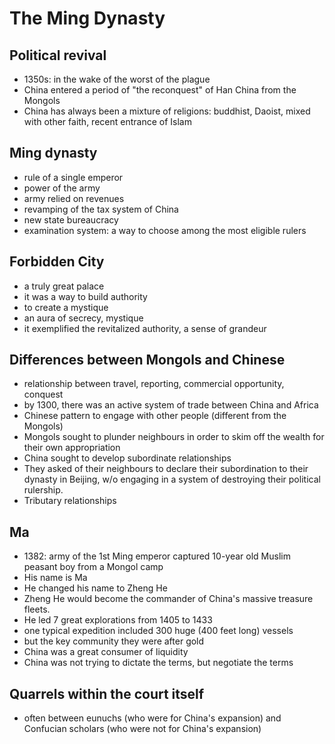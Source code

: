 # The Ming Dynasty

## Political revival
* 1350s: in the wake of the worst of the plague
* China entered a period of "the reconquest" of Han China from the Mongols
* China has always been a mixture of religions: buddhist, Daoist, mixed with other faith, recent entrance of Islam

## Ming dynasty
* rule of a single emperor
* power of the army
* army relied on revenues
* revamping of the tax system of China
* new state bureaucracy
* examination system: a way to choose among the most eligible rulers

## Forbidden City
* a truly great palace
* it was a way to build authority
* to create a mystique
* an aura of secrecy, mystique
* it exemplified the revitalized authority, a sense of grandeur

## Differences between Mongols and Chinese
* relationship between travel, reporting, commercial opportunity, conquest
* by 1300, there was an active system of trade between China and Africa
* Chinese pattern to engage with other people (different from the Mongols)
* Mongols sought to plunder neighbours in order to skim off the wealth for their own appropriation
* China sought to develop subordinate relationships
* They asked of their neighbours to declare their subordination to their dynasty in Beijing, w/o engaging in a system of destroying their political rulership. 
* Tributary relationships

## Ma
* 1382: army of the 1st Ming emperor captured 10-year old Muslim peasant boy from a Mongol camp
* His name is Ma
* He changed his name to Zheng He
* Zheng He would become the commander of China's massive treasure fleets. 
* He led 7 great explorations from 1405 to 1433
* one typical expedition included 300 huge (400 feet long) vessels
* but the key community they were after gold
* China was a great consumer of liquidity
* China was not trying to dictate the terms, but negotiate the terms

## Quarrels within the court itself 
* often between eunuchs (who were for China's expansion) and Confucian scholars (who were not for China's expansion)